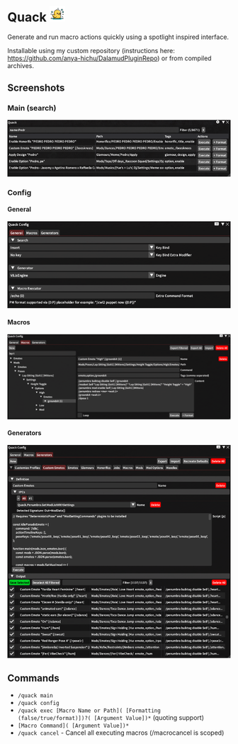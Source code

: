 
# Quack <img src="https://github.com/anya-hichu/Quack/raw/master/images/icon.png" height="35"/>

Generate and run macro actions quickly using a spotlight inspired interface.

Installable using my custom repository (instructions here: https://github.com/anya-hichu/DalamudPluginRepo) or from compiled archives.

## Screenshots

### Main (search)
![main](images/image1.png)

### Config
#### General
![general config](images/image2.png)

#### Macros
![macros config](images/image3.png)

#### Generators
![generators config](images/image4.png)

## Commands

- `/quack main`
- `/quack config`
- `/quack exec [Macro Name or Path]( [Formatting (false/true/format)])?( [Argument Value])*` (quoting support)
- `[Macro Command]( [Argument Value])*`
- `/quack cancel` - Cancel all executing macros (/macrocancel is scoped)
